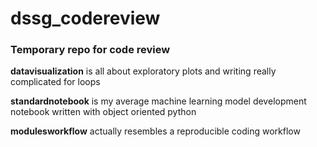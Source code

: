 # dssg_codereview
### Temporary repo for code review

**datavisualization** is all about exploratory plots and writing really complicated for loops

**standardnotebook** is my average machine learning model development notebook written with object oriented python

**modulesworkflow** actually resembles a reproducible coding workflow
